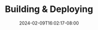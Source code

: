---
weight: 1400
title: "Building & Deploying"
description: "Guides on how to build, sign, and deploy your Operator Collections efficiently."
icon: "construction"
date: "2024-02-09T16:02:17-08:00"
lastmod: "2024-02-09T16:02:17-08:00"
draft: false
toc: true
---